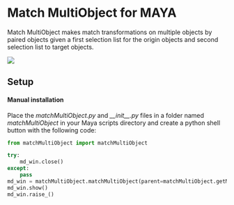 # Match MultiObject for MAYA
Match MultiObject makes match transformations on multiple objects by paired objects given a first selection list for the origin objects and second selection list to target objects. 

<img src="https://github.com/AlbertoGZ-dev/matchMultiObject/blob/master/matchMultiObject.jpg"></img>

## Setup

#### Manual installation

Place the *matchMultiObject.py* and *\_\_init\_\_.py* files in a folder named *matchMultiObject* in your Maya scripts directory and create a python shell button with the following code:

```python
from matchMultiObject import matchMultiObject

try:
    md_win.close()
except:
    pass
md_win = matchMultiObject.matchMultiObject(parent=matchMultiObject.getMainWindow())
md_win.show()
md_win.raise_()
```
